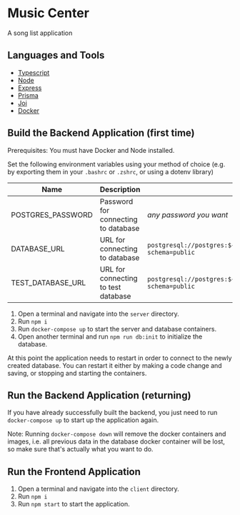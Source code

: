 # Music Center

A song list application

## Languages and Tools

- [Typescript](https://www.typescriptlang.org/)
- [Node](https://nodejs.org/)
- [Express](https://expressjs.com/)
- [Prisma](https://www.prisma.io/)
- [Joi](https://joi.dev/)
- [Docker](https://www.docker.com/)

## Build the Backend Application (first time)

Prerequisites: You must have Docker and Node installed.

Set the following environment variables using your method of choice (e.g. by exporting them in your `.bashrc` or `.zshrc`, or using a dotenv library)

| Name              | Description                         | Value                                                                                       |
| ----------------- | ----------------------------------- | ------------------------------------------------------------------------------------------- |
| POSTGRES_PASSWORD | Password for connecting to database | _any password you want_                                                                     |
| DATABASE_URL      | URL for connecting to database      | `postgresql://postgres:${POSTGRES_PASSWORD}@localhost:5432/music_center?schema=public`      |
| TEST_DATABASE_URL | URL for connecting to test database | `postgresql://postgres:${POSTGRES_PASSWORD}@localhost:5433/music_center_test?schema=public` |

1. Open a terminal and navigate into the `server` directory.
2. Run `npm i`
3. Run `docker-compose up` to start the server and database containers.
4. Open another terminal and run `npm run db:init` to initialize the database.

At this point the application needs to restart in order to connect to the newly created database. You can restart it either by making a code change and saving, or stopping and starting the containers.

## Run the Backend Application (returning)

If you have already successfully built the backend, you just need to run `docker-compose up` to start up the application again.

Note: Running `docker-compose down` will remove the docker containers and images, i.e. all previous data in the database docker container will be lost, so make sure that's actually what you want to do.

## Run the Frontend Application

1. Open a terminal and navigate into the `client` directory.
2. Run `npm i`
3. Run `npm start` to start the application.

